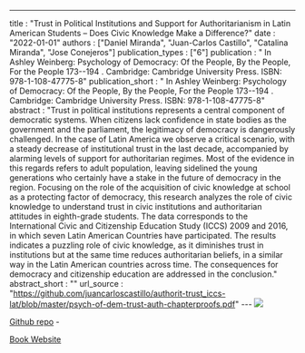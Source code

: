 ---
title : "Trust in Political Institutions and Support for Authoritarianism in Latin American Students – Does Civic Knowledge Make a Difference?"
date : "2022-01-01"
authors : ["Daniel Miranda", "Juan-Carlos Castillo", "Catalina Miranda", "Jose Conejeros"]
publication_types : ["6"]
publication : " In Ashley Weinberg: Psychology of Democracy: Of the People, By the People, For the People 173--194 . Cambridge: Cambridge University Press. ISBN: 978-1-108-47775-8"
publication_short : " In Ashley Weinberg: Psychology of Democracy: Of the People, By the People, For the People 173--194 . Cambridge: Cambridge University Press. ISBN: 978-1-108-47775-8"
abstract : "Trust in political institutions represents a central component of democratic systems. When citizens lack confidence in state bodies as the government and the parliament, the legitimacy of democracy is dangerously challenged. In the case of Latin America we observe a critical scenario, with a steady decrease of institutional trust in the last decade, accompanied by alarming levels of support for authoritarian regimes. Most of the evidence in this regards refers to adult population, leaving sidelined the young generations who certainly have a stake in the future of democracy in the region. Focusing on the role of the acquisition of civic knowledge at school as a protecting factor of democracy, this research analyzes the role of civic knowledge to understand trust in civic institutions and authoritarian attitudes in eighth-grade students. The data corresponds to the International Civic and Citizenship Education Study (ICCS) 2009 and 2016, in which seven Latin American Countries have participated. The results indicates a puzzling role of civic knowledge, as it diminishes trust in institutions but at the same time reduces authoritarian beliefs, in a similar way in the Latin American countries across time. The consequences for democracy and citizenship education are addressed in the conclusion."
abstract_short : ""
url_source : "https://github.com/juancarloscastillo/authorit-trust_iccs-lat/blob/master/psych-of-dem-trust-auth-chapterproofs.pdf"
--- ![](https://assets.cambridge.org/97811087/45093/cover/9781108745093.jpg)

[Github repo](https://github.com/juancarloscastillo/authorit-trust_iccs-lat) - 

[Book Website](https://www.cambridge.org/core/books/psychology-of-democracy/87D5FCF7E4B87CE6E86A875E5ABBB416)
